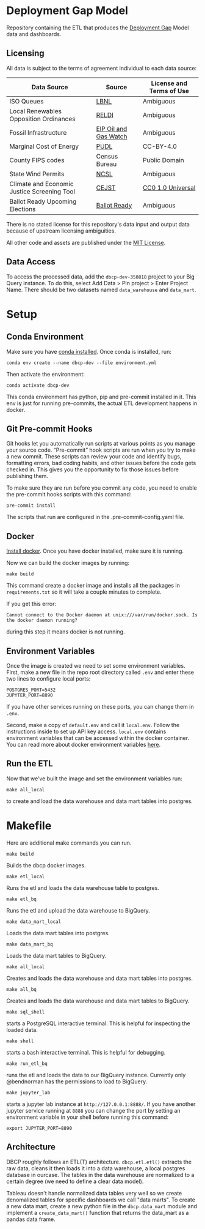 # Deployment Gap Model

Repository containing the ETL that produces the [Deployment Gap](https://www.deploymentgap.fund/) Model data and dashboards.

## Licensing

All data is subject to the terms of agreement individual to each data source:

| Data Source                                 | Source                                                                                                       | License and Terms of Use                                                         |
| ------------------------------------------- | ------------------------------------------------------------------------------------------------------------ | -------------------------------------------------------------------------------- |
| ISO Queues                                  | [LBNL](https://emp.lbl.gov/generation-storage-and-hybrid-capacity)                                           | Ambiguous                                                                        |
| Local Renewables Opposition Ordinances      | [RELDI](https://climate.law.columbia.edu/sites/default/files/content/RELDI%20report%20updated%209.10.21.pdf) | Ambiguous                                                                        |
| Fossil Infrastructure                       | [EIP Oil and Gas Watch](https://oilandgaswatch.org/)                                                         | Ambiguous                                                                        |
| Marginal Cost of Energy                     | [PUDL](https://github.com/catalyst-cooperative/pudl)                                                         | CC-BY-4.0                                                                        |
| County FIPS codes                           | Census Bureau                                                                                                | Public Domain                                                                    |
| State Wind Permits                          | [NCSL](https://www.ncsl.org/research/energy/state-wind-energy-siting.aspx)                                   | Ambiguous                                                                        |
| Climate and Economic Justice Screening Tool | [CEJST](https://screeningtool.geoplatform.gov/en/downloads#3/33.47/-97.5)                                    | [CC0 1.0 Universal](https://github.com/usds/justice40-tool/blob/main/LICENSE.md) |
| Ballot Ready Upcoming Elections             | [Ballot Ready](https://www.ballotready.org/)                                                                 | Ambiguous                                                                        |

There is no stated license for this repository's data input and output data because of upstream licensing ambiguities.

All other code and assets are published under the [MIT License](https://opensource.org/licenses/MIT).

## Data Access

To access the processed data, add the `dbcp-dev-350818` project to your Big Query instance. To do this, select Add Data > Pin project > Enter Project Name. There should be two datasets named `data_warehouse` and `data_mart`.

# Setup

## Conda Environment

Make sure you have [conda installed](https://docs.conda.io/projects/conda/en/latest/user-guide/install/index.html). Once conda is installed, run:

```
conda env create --name dbcp-dev --file environment.yml
```

Then activate the environment:

```
conda activate dbcp-dev
```

This conda environment has python, pip and pre-commit installed in it. This env is just for running pre-commits, the actual ETL development happens in docker.

## Git Pre-commit Hooks

Git hooks let you automatically run scripts at various points as you manage your source code. “Pre-commit” hook scripts are run when you try to make a new commit. These scripts can review your code and identify bugs, formatting errors, bad coding habits, and other issues before the code gets checked in. This gives you the opportunity to fix those issues before publishing them.

To make sure they are run before you commit any code, you need to enable the pre-commit hooks scripts with this command:

```
pre-commit install
```

The scripts that run are configured in the .pre-commit-config.yaml file.

## Docker

[Install docker](https://docs.docker.com/get-docker/). Once you have docker installed, make sure it is running.

Now we can build the docker images by running:

```
make build
```

This command create a docker image and installs all the packages in `requirements.txt` so it will take a couple minutes to complete.

If you get this error:

```
Cannot connect to the Docker daemon at unix:///var/run/docker.sock. Is the docker daemon running?
```

during this step it means docker is not running.

## Environment Variables

Once the image is created we need to set some environment variables. First, make a new file in the repo root directory called `.env` and enter these two lines to configure local ports:

```
POSTGRES_PORT=5432
JUPYTER_PORT=8890
```

If you have other services running on these ports, you can change them in `.env`.

Second, make a copy of `default.env` and call it `local.env`. Follow the instructions inside to set up API key access. `local.env` contains environment variables that can be accessed within the docker container. You can read more about docker environment variables [here](https://docs.docker.com/compose/environment-variables/).

## Run the ETL

Now that we’ve built the image and set the environment variables run:

```
make all_local
```

to create and load the data warehouse and data mart tables into postgres.

# Makefile

Here are additional make commands you can run.

```
make build
```

Builds the dbcp docker images.

```
make etl_local
```

Runs the etl and loads the data warehouse table to postgres.

```
make etl_bq
```

Runs the etl and upload the data warehouse to BigQuery.

```
make data_mart_local
```

Loads the data mart tables into postgres.

```
make data_mart_bq
```

Loads the data mart tables to BigQuery.

```
make all_local
```

Creates and loads the data warehouse and data mart tables into postgres.

```
make all_bq
```

Creates and loads the data warehouse and data mart tables to BigQuery.

```
make sql_shell
```

starts a PostgreSQL interactive terminal. This is helpful for inspecting the loaded data.

```
make shell
```

starts a bash interactive terminal. This is helpful for debugging.

```
make run_etl_bq
```

runs the etl and loads the data to our BigQuery instance. Currently only @bendnorman has the permissions to load to BigQuery.

```
make jupyter_lab
```

starts a jupyter lab instance at `http://127.0.0.1:8888/`. If you have another jupyter service running at `8888` you can change the port by setting an environment variable in your shell before running this command:

```
export JUPYTER_PORT=8890
```

## Architecture

DBCP roughly follows an ETL(T) architecture. `dbcp.etl.etl()` extracts the raw data, cleans it then loads it into a data warehouse, a local postgres database in ourcase. The tables in the data warehouse are normalized to a certain degree (we need to define a clear data model).

Tableau doesn't handle normalized data tables very well so we create denomalized tables for specific dashboards we call "data marts". To create a new data mart, create a new python file in the `dbcp.data_mart` module and implement a `create_data_mart()` function that returns the data_mart as a pandas data frame.
